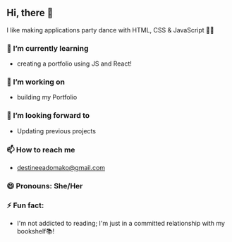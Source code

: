  ## Hi, there 👋

I like making applications party dance with HTML, CSS & JavaScript 💃🏾

### 🌱 I’m currently learning 
- creating a portfolio using JS and React!

### 🔭 I’m working on
- building my Portfolio

### 💞️ I’m looking forward to
- Updating previous projects

### 📫 How to reach me 
- destineeadomako@gmail.com

### 😄 Pronouns: She/Her

### ⚡ Fun fact: 
- I'm not addicted to reading; I'm just in a committed relationship with my bookshelf📚!

<!---
destineead/destineead is a ✨ special ✨ repository because its `README.md` (this file) appears on your GitHub profile.
You can click the Preview link to take a look at your changes.
--->

